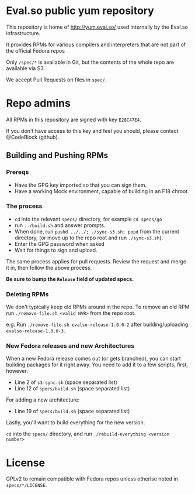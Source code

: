 # Eval.so public yum repository

This repository is home of http://yum.eval.so/ used internally by the
Eval.so infrastructure.

It provides RPMs for various compilers and interpreters that are not part of
the official Fedora repos

Only `/spec/*` is available in Git, but the contents of the whole repo are
available via S3.

We accept Pull Requests on files in `spec/`.

# Repo admins

All RPMs in this repository are signed with key `E28C47E4`.

If you don't have access to this key and feel you should, please contact
@CodeBlock (github).

## Building and Pushing RPMs

### Prereqs

* Have the GPG key imported so that you can sign them.
* Have a working Mock environment, capable of building in an F18 chroot.

### The process

* `cd` into the relevant `specs/` directory, for example `cd specs/go`
* run `../build.sh` and answer prompts.
* When done, run `pushd ../../; ./sync-s3.sh; popd` from the current directory,
  (or move up to the repo root and run `./sync-s3.sh`).
* Enter the GPG password when asked
* Wait for things to sign and upload.

The same process applies for pull requests. Review the request and merge it in,
then follow the above process.

**Be sure to bump the `Release` field of updated specs.**

### Deleting RPMs

We don't typically keep old RPMs around in the repo. To remove an old RPM
run `./remove-file.sh <valid NVR>` from the repo root.

e.g. Run `./remove-file.sh evalso-release-1.0.0-2` after building/uploading
`evalso-release-1.0.0-3`.

### New Fedora releases and new Architectures

When a new Fedora release comes out (or gets branched), you can start building
packages for it right away. You need to add it to a few scripts, first,
however.

* Line 2 of `s3-sync.sh` (space separated list)
* Line 12 of `specs/build.sh` (space separated list)

For adding a new architecture:

* Line 19 of `specs/build.sh` (space separated list)

Lastly, you'll want to build everything for the new version.

`cd` into the `specs/` directory, and run
`./rebuild-everything <version number>`

# License

GPLv2 to remain compatible with Fedora repos unless otherise noted in
`specs/*/LICENSE`.
